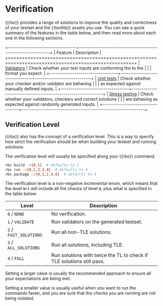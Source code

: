 # Verification

{{rbx}} provides a range of solutions to improve the quality and correctness of your testset and
the {{testlib}} assets you use. You can see a quick summary of the features in the table below,
and then read more about each one in the following sections.

+-----------------------------------+---------------------------------------------------------------+
|              Feature              |                          Description                          |
+===================================+===============================================================+
| [Validators](validators.md)       | Check whether your test inputs are conforming the to the      |
|                                   | format you expect.                                            |
+-----------------------------------+---------------------------------------------------------------+
| [Unit tests](unit-tests.md)       | Check whether your checker and/or validator are behaving      |
|                                   | as expected against manually defined inputs.                  |
+-----------------------------------+---------------------------------------------------------------+
| [Stress testing](stress-tests.md) | Check whether your validators, checkers and correct solutions |
|                                   | are behaving as expected against randomly generated inputs.   |
+-----------------------------------+---------------------------------------------------------------+

## Verification Level

{{rbx}} also has the concept of a verification level. This is a way to specify how strict the verification
should be when building your testset and running solutions.

The verification level will usually be specified along your {{rbx}} command.

```bash
rbx build -v{0,1}  # defaults to 1
rbx run -v{0,1,2,3,4}  # defaults to 4
rbx package -v{0,1,2,3,4}  # defaults to 4
```

The verification level is a non-negative incremental enum, which means that the level
`N+1` will include all the checks of level `N`, plus what is specified in
the table below:

| Level                  | Description                                                           |
| ---------------------- | --------------------------------------------------------------------- |
| `0` / `NONE`           | No verification.                                                      |
| `1` / `VALIDATE`       | Run validators on the generated testset.                              |
| `2` / `FAST_SOLUTIONS` | Run all non-TLE solutions.                                            |
| `3` / `ALL_SOLUTIONS`  | Run all solutions, including TLE.                                     |
| `4` / `FULL`           | Run solutions with twice the TL to check if TLE solutions still pass. |

Setting a larger value is usually the recommended approach to ensure all your expectations are being met.

Setting a smaller value is usually useful when you want to run the commands faster, and you are sure that
the checks you are running are not being violated.